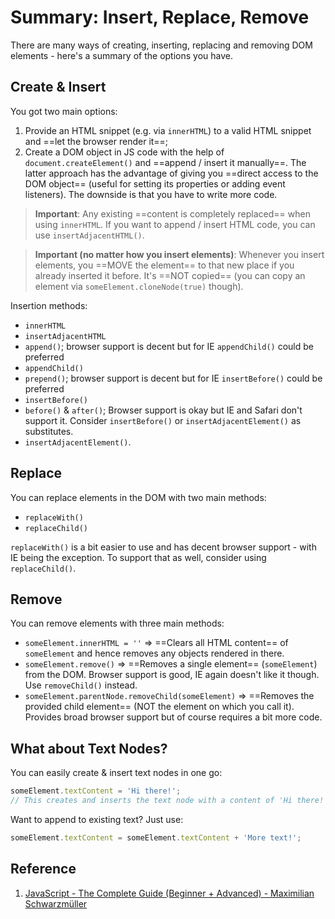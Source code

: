 # Summary: Insert, Replace, Remove

There are many ways of creating, inserting, replacing and removing DOM elements - here's a summary of the options you have.

## Create & Insert

You got two main options:

1. Provide an HTML snippet (e.g. via `innerHTML`) to a valid HTML snippet and ==let the browser render it==;
2. Create a DOM object in JS code with the help of `document.createElement()` and ==append / insert it manually==. The latter approach has the advantage of giving you ==direct access to the DOM object== (useful for setting its properties or adding event listeners). The downside is that you have to write more code.

> **Important**: Any existing ==content is completely replaced== when using `innerHTML`. If you want to append / insert HTML code, you can use `insertAdjacentHTML()`.

> **Important (no matter how you insert elements)**: Whenever you insert elements, you ==MOVE the element== to that new place if you already inserted it before. It's ==NOT copied== (you can copy an element via `someElement.cloneNode(true)` though).

Insertion methods:

- `innerHTML`
- `insertAdjacentHTML`
- `append()`; browser support is decent but for IE `appendChild()` could be preferred
- `appendChild()`
- `prepend()`; browser support is decent but for IE `insertBefore()` could be preferred
- `insertBefore()`
- `before()` & `after()`; Browser support is okay but IE and Safari don't support it. Consider `insertBefore()` or `insertAdjacentElement()` as substitutes.
- `insertAdjacentElement()`.

## Replace

You can replace elements in the DOM with two main methods:

- `replaceWith()`
- `replaceChild()`

`replaceWith()` is a bit easier to use and has decent browser support - with IE being the exception. To support that as well, consider using `replaceChild()`.

## Remove

You can remove elements with three main methods:

- `someElement.innerHTML = ''` => ==Clears all HTML content== of `someElement` and hence removes any objects rendered in there.
- `someElement.remove()` => ==Removes a single element== (`someElement`) from the DOM. Browser support is good, IE again doesn't like it though. Use `removeChild()` instead.
- `someElement.parentNode.removeChild(someElement)` => ==Removes the provided child element== (NOT the element on which you call it). Provides broad browser support but of course requires a bit more code.

## What about Text Nodes?

You can easily create & insert text nodes in one go:

```js
someElement.textContent = 'Hi there!';
// This creates and inserts the text node with a content of 'Hi there!'.
```

Want to append to existing text? Just use:

```js
someElement.textContent = someElement.textContent + 'More text!';
```

## Reference

1. [JavaScript - The Complete Guide (Beginner + Advanced) - Maximilian Schwarzmüller](https://www.udemy.com/course/javascript-the-complete-guide-2020-beginner-advanced/?utm_source=adwords&utm_medium=udemyads&utm_campaign=JavaScript_v.PROF_la.EN_cc.ROWMTA-B_ti.6368&utm_content=deal4584&utm_term=_._ag_130756014153_._ad_558386196906_._kw__._de_c_._dm__._pl__._ti_dsa-774930039569_._li_1011789_._pd__._&matchtype=&gclid=Cj0KCQjw0umSBhDrARIsAH7FCoeU9W1FhcfHq4JH6InuqwKQdlnXPY4wnIG6-ZrfGPJ6hyB9zTE0NW8aAvGkEALw_wcB)
